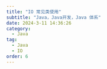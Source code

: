 ```yaml
---
title: "IO 常见类使用"
subtitle: "Java，Java开发，Java 体系"
date: 2024-3-11 14:36:26
category:
  - Java
tag:
  - Java
  - IO 
order: 6
---
```

